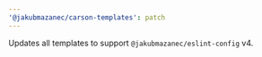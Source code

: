 ```yaml
---
'@jakubmazanec/carson-templates': patch
---
```


Updates all templates to support `@jakubmazanec/eslint-config` v4.
